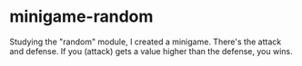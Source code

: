 # minigame-random
Studying the "random" module, I created a minigame. There's the attack and defense. If you (attack) gets a value higher than the defense, you wins.
